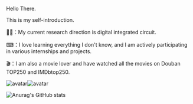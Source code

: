 Hello There. 

This is my self-introduction.


👨‍🎓：My current research direction is digital integrated circuit.


⌨：I love learning everything I don't know, and I am actively participating in various internships and projects.


🎬：I am also a movie lover and have watched all the movies on Douban TOP250 and IMDbtop250.


![avatar](https://img.shields.io/badge/-Verilog-brightgreen)![avatar](https://img.shields.io/badge/-CPP-blue)


![Anurag's GitHub stats](https://github-readme-stats.vercel.app/api?username=shanyangS&show_icons=true&theme=radical)
